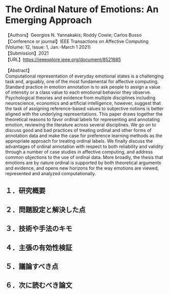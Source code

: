 # The Ordinal Nature of Emotions: An Emerging Approach

【Authors】Georgios N. Yannakakis; Roddy Cowie; Carlos Busso  
【Conference or journal】IEEE Transactions on Affective Computing (Volume: 12, Issue: 1, Jan.-March 1 2021)  
【Submission】2021    
【URL】https://ieeexplore.ieee.org/document/8521685  

【Abstract】  
Computational representation of everyday emotional states is a challenging task and, arguably, one of the most fundamental for affective computing. Standard practice in emotion annotation is to ask people to assign a value of intensity or a class value to each emotional behavior they observe. Psychological theories and evidence from multiple disciplines including neuroscience, economics and artificial intelligence, however, suggest that the task of assigning reference-based values to subjective notions is better aligned with the underlying representations. This paper draws together the theoretical reasons to favor ordinal labels for representing and annotating emotion, reviewing the literature across several disciplines. We go on to discuss good and bad practices of treating ordinal and other forms of annotation data and make the case for preference learning methods as the appropriate approach for treating ordinal labels. We finally discuss the advantages of ordinal annotation with respect to both reliability and validity through a number of case studies in affective computing, and address common objections to the use of ordinal data. More broadly, the thesis that emotions are by nature ordinal is supported by both theoretical arguments and evidence, and opens new horizons for the way emotions are viewed, represented and analyzed computationally.

## １．研究概要
## ２．問題設定と解決した点
## ３．技術や手法のキモ
## ４．主張の有効性検証
## ５．議論すべき点
## ６．次に読むべき論文
